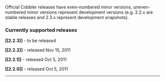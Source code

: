 Official Cobbler releases have even-numbered minor versions, uneven-numbered minor versions represent development versions (e.g. 2.2.x are stable releases and 2.3.x represent development snapshots).

### Currently supported releases

**[[2.2.3]]** - to be released

**[[2.2.2]]** - released Nov 15, 2011

**[[2.2.1]]** - released Oct  5, 2011

**[[2.2.0]]** - released Oct  5, 2011

***

